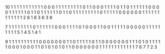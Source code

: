 10
1 1 1 1 1 1 1 1 1 1
1 0 0 0 1 1 1 1 1 1
1 1 1 0 1 1 0 0 0 1
1 1 1 0 1 1 0 1 1 1
1 1 1 0 0 0 0 1 1 1
1 1 1 0 1 1 0 1 1 1
1 1 1 0 1 1 0 1 1 1
1 1 1 1 1 1 0 1 1 1
1 1 0 0 0 0 0 0 1 1
1 1 1 1 1 1 1 1 1 1
2 8 1 8
3 6 3 8

7
1 1 1 1 1 1 1
1 0 1 1 1 1 1
1 0 0 0 1 1 1
1 0 1 0 0 0 1
1 0 0 1 1 1 1
1 0 0 0 0 0 1
1 1 1 1 1 1 1
1 5 1 4
5 1 4 1


9
1 1 1 1 1 1 1 1 1
1 0 0 0 0 0 0 0 1
1 0 1 1 1 1 1 0 1
1 0 0 0 0 0 0 0 1
1 1 0 1 0 1 1 1 1
1 0 0 0 1 0 0 0 1
1 0 1 0 1 0 1 0 1
1 0 0 0 0 0 0 0 1
1 1 1 1 1 1 1 1 1
1 1 7 6 
7 7 2 3